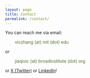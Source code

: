```yaml
---
layout: page
title: Contact
permalink: /contact/
---
```


You can reach me via email:

&nbsp;&nbsp;&nbsp;&nbsp;&nbsp;&nbsp;&nbsp;&nbsp;<span style="color:#556B2F">viczhang (at) mit (dot) edu</span>

or

&nbsp;&nbsp;&nbsp;&nbsp;&nbsp;&nbsp;&nbsp;&nbsp;<span style="color:#556B2F">jiaqivic (at) broadinstitute (dot) org</span>

or [X (Twitter)](https://twitter.com/JiaqiZhangVic) or [LinkedIn](https://www.linkedin.com/in/jiaqi-zhang-34b490180/)! 

